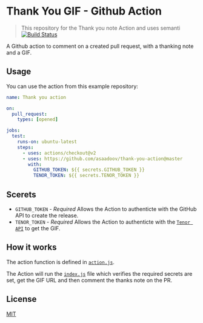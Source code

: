 # Thank You GIF - Github Action

> This repository for the Thank you note Action and uses semanti
[![Build Status](https://github.com/probot/example-github-action/workflows/Test/badge.svg)](https://github.com/asaadoov/thank-you-action/actions)

A Github action to comment on a created pull request, with a thanking note and a GIF.

## Usage

You can use the action from this example repository:

```yml
name: Thank you action

on:
  pull_request:
    types: [opened]

jobs:
  test:
    runs-on: ubuntu-latest
    steps:
      - uses: actions/checkout@v2
      - uses: https://github.com/asaadoov/thank-you-action@master
        with:
          GITHUB_TOKEN: ${{ secrets.GITHUB_TOKEN }}
          TENOR_TOKEN: ${{ secrets.TENOR_TOKEN }}
```

## Scerets
- `GITHUB_TOKEN` - _Required_ Allows the Action to authenticte with the GitHub API to create the release.
- `TENOR_TOKEN` - _Required_ Allows the Action to authenticte with the [`Tenor API`](https://developers.google.com/tenor/guides/quickstart) to get the GIF.

## How it works

The action function is defined in [`action.js`](src/action.js).

The Action will run the [`index.js`](dist/index.js) file which verifies the required secrets are set, get the GIF URL and then comment the thanks note on the PR.

## License

[MIT](LICENSE)
